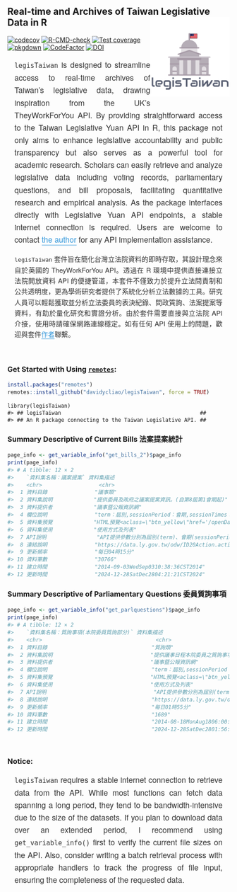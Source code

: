 
<!-- README.md is generated from README.Rmd. Please edit that file -->

## Real-time and Archives of Taiwan Legislative Data in R <img src="man/figures/logo.png" align="right" width="180"/>

<!-- badges: start -->

[![codecov](https://codecov.io/gh/davidycliao/legisTaiwan/branch/master/graph/badge.svg?token=HVVTCOE90D)](https://codecov.io/gh/davidycliao/legisTaiwan)
[![R-CMD-check](https://github.com/davidycliao/legisTaiwan/actions/workflows/R-CMD-check.yaml/badge.svg)](https://github.com/davidycliao/legisTaiwan/actions/workflows/R-CMD-check.yaml)
[![Test
coverage](https://github.com/davidycliao/legisTaiwan/actions/workflows/test-coverage.yaml/badge.svg)](https://github.com/davidycliao/legisTaiwan/actions/workflows/test-coverage.yaml)
[![pkgdown](https://github.com/davidycliao/legisTaiwan/actions/workflows/pkgdown.yaml/badge.svg)](https://github.com/davidycliao/legisTaiwan/actions/workflows/pkgdown.yaml)
[![CodeFactor](https://www.codefactor.io/repository/github/davidycliao/legistaiwan/badge)](https://www.codefactor.io/repository/github/davidycliao/legistaiwan)
[![DOI](https://zenodo.org/badge/DOI/10.5281/zenodo.7633962.svg)](https://doi.org/10.5281/zenodo.7633962)
<!-- badges: end -->

<!-- <div style="text-align: justify"> -->

<!-- `legisTaiwan` is designed to streamline access to real-time archives of Taiwan's legislative data, drawing inspiration from the UK's TheyWorkForYou API. By providing straightforward access to the Taiwan Legislative Yuan API in R, this package not only aims to enhance legislative accountability and public transparency but also serves as a powerful tool for academic research. Scholars can easily retrieve and analyze legislative data including voting records, parliamentary questions, and bill proposals, facilitating quantitative research and empirical analysis. As the package interfaces directly with Legislative Yuan API endpoints, a stable internet connection is required. Users are welcome to contact [the author](https://davidycliao.github.io) for any API implementation assistance. -->

<!-- </div> -->

<div style="text-align: justify; font-size: 1.1rem; line-height: 1.6; color: #333; max-width: 800px; margin: 1rem auto; padding: 0 1rem; font-family: 'Helvetica Neue', Arial, sans-serif;">

`legisTaiwan` is designed to streamline access to real-time archives of
Taiwan’s legislative data, drawing inspiration from the UK’s
TheyWorkForYou API. By providing straightforward access to the Taiwan
Legislative Yuan API in R, this package not only aims to enhance
legislative accountability and public transparency but also serves as a
powerful tool for academic research. Scholars can easily retrieve and
analyze legislative data including voting records, parliamentary
questions, and bill proposals, facilitating quantitative research and
empirical analysis. As the package interfaces directly with Legislative
Yuan API endpoints, a stable internet connection is required. Users are
welcome to contact
<a href="https://davidycliao.github.io" style="color: #3498db; text-decoration: none; border-bottom: 1px solid #3498db;">the
author</a> for any API implementation assistance.

</div>

<div style="text-align: justify; font-size: 0.95rem; line-height: 1.6; color: #333; max-width: 800px; margin: 1rem auto; padding: 0 1rem; font-family: 'Helvetica Neue', Arial, sans-serif;">

`legisTaiwan`
套件旨在簡化台灣立法院資料的即時存取，其設計理念來自於英國的
TheyWorkForYou API。透過在 R 環境中提供直接連接立法院開放資料 API
的便捷管道，本套件不僅致力於提升立法問責制和公共透明度，更為學術研究者提供了系統化分析立法數據的工具。研究人員可以輕鬆獲取並分析立法委員的表決紀錄、問政質詢、法案提案等資料，有助於量化研究和實證分析。由於套件需要直接與立法院
API 介接，使用時請確保網路連線穩定。如有任何 API
使用上的問題，歡迎與套件<a href="https://davidycliao.github.io" style="color: #3498db; text-decoration: none; border-bottom: 1px solid #3498db;">作者</a>聯繫。

</div>

<br>

### Get Started with Using [`remotes`](https://github.com/r-lib/remotes):

``` r
install.packages("remotes")
remotes::install_github("davidycliao/legisTaiwan", force = TRUE)
```

    library(legisTaiwan)
    #> ## legisTaiwan                                            ##
    #> ## An R package connecting to the Taiwan Legislative API. ##

### Summary Descriptive of Current Bills 法案提案統計

``` r
page_info <- get_variable_info("get_bills_2")$page_info
print(page_info)
#> # A tibble: 12 × 2
#>    `資料集名稱：議案提案` 資料集描述                                            
#>    <chr>                  <chr>                                                 
#>  1 資料目錄               "議事類"                                              
#>  2 資料集說明             "提供委員及政府之議案提案資訊。(自第8屆第1會期起)"    
#>  3 資料提供者             "議事暨公報資訊網"                                    
#>  4 欄位說明               "term：屆別,sessionPeriod：會期,sessionTimes：會次,meetingTime…
#>  5 資料集預覽             "HTML預覽<aclass=\"btn_yellow\"href='/openDatasetJson.a…
#>  6 資料集使用             "使用方式及列表"                                      
#>  7 API說明                "API提供參數分別為屆別(term)、會期(sessionPeriod)、會次(sessionTimes…
#>  8 連結說明               "https://data.ly.gov.tw/odw/ID20Action.action?term=10…
#>  9 更新頻率               "每日04時15分"                                        
#> 10 資料筆數               "30766"                                               
#> 11 建立時間               "2014-09-03WedSep0310:38:36CST2014"                   
#> 12 更新時間               "2024-12-28SatDec2804:21:21CST2024"
```

### Summary Descriptive of Parliamentary Questions 委員質詢事項

``` r
page_info <- get_variable_info("get_parlquestions")$page_info
print(page_info)
#> # A tibble: 12 × 2
#>    `資料集名稱：質詢事項(本院委員質詢部分)` 資料集描述                          
#>    <chr>                                    <chr>                               
#>  1 資料目錄                                 "質詢類"                            
#>  2 資料集說明                               "提供議事日程本院委員之質詢事項資訊。(自第10屆第1會期起)"……
#>  3 資料提供者                               "議事暨公報資訊網"                  
#>  4 欄位說明                                 "term：屆別,sessionPeriod：會期,sessionTi…
#>  5 資料集預覽                               "HTML預覽<aclass=\"btn_yellow\"href='…
#>  6 資料集使用                               "使用方式及列表"                    
#>  7 API說明                                  "API提供參數分別為屆別(term)、會期(sessionPerio…
#>  8 連結說明                                 "https://data.ly.gov.tw/odw/ID6Acti…
#>  9 更新頻率                                 "每日01時55分"                      
#> 10 資料筆數                                 "1689"                              
#> 11 建立時間                                 "2014-08-18MonAug1806:00:00CST2014" 
#> 12 更新時間                                 "2024-12-28SatDec2801:56:53CST2024"
```

<br>

### Notice:

<!-- <div style="text-align: justify"> -->

<!-- `legisTaiwan` requires a stable internet connection to retrieve data -->

<!-- from the API. While most functions can fetch data spanning a long -->

<!-- period, they tend to be bandwidth-intensive due to the size of the -->

<!-- datasets. If you plan to download data over an extended period, I -->

<!-- recommend using `get_variable_info()` first to verify the current file -->

<!-- sizes on the API. Also, consider writing a batch retrieval -->

<!-- process with appropriate handlers to track the progress of file input, -->

<!-- ensuring the completeness of the requested data. -->

<!-- </div> -->

<div style="text-align: justify; font-size: 1.1rem; line-height: 1.6; color: #333; max-width: 800px; margin: 1rem auto; padding: 0 1rem; font-family: 'Helvetica Neue', Arial, sans-serif;">

`legisTaiwan` requires a stable internet connection to retrieve data
from the API. While most functions can fetch data spanning a long
period, they tend to be bandwidth-intensive due to the size of the
datasets. If you plan to download data over an extended period, I
recommend using `get_variable_info()` first to verify the current file
sizes on the API. Also, consider writing a batch retrieval process with
appropriate handlers to track the progress of file input, ensuring the
completeness of the requested data.

</div>

<br>

<!-- ### Acknowledgments -->

<!-- <div style="text-align: justify"> -->

<!-- This package supported the author's doctoral dissertation *"Electoral Reform, Distributive Politics, and Parties in the Taiwanese Congress"* at the University of Essex. The PhD project was made possible through the generous funding of the 2022 Taiwan Ministry of Science and Technology (MOST) TOP Grant and a full PhD fellowship from the Ministry of Education (2018-2021), Taiwan. The author extends sincere gratitude to the Legislative Yuan API Center for their technical assistance and commitment to data transparency. -->

<!-- </div> -->
